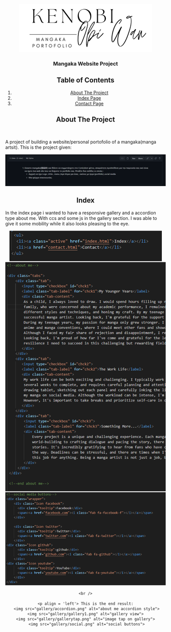 <div align="center">
    <img src="gallery/log.png" alt="Logo">


  <h3 align="center">Mangaka Website Project</h3>

## Table of Contents

  <ol>
  <li><a href="#about-the-project">About The Project</a></li>
    <li><a href="#Index">Index Page</a></li>
    <li><a href="#Contact">Contact Page</a></li>
  </ol>
  
  ## About The Project

<br>
<p align = 'left'> A project of building a website/personal portofolio of a mangaka(manga artsit).
This is the project given:
<div align="center">
    <img src="gallery/Screenshot 2023-03-30 145103.png" alt="project given on github">
    
   ## Index
 <p align = 'left'> In the index page i wanted to have a responsive gallery and a accordion type about me. With ccs and some js in the gallery section. I was able to give it some mobility while it also looks pleasing to the eye.
<div align="center">
    <img src="gallery/menu.png" alt="menu html">
    <img src="gallery/about .png" alt="about html">
    <img src="gallery/social.png" alt="social html">
    
    <br />
    
    <p align = 'left'> This is the end result:
     <img src="gallery/accordion.png" alt="about me accordion style">
    <img src="gallery/gallery1.png" alt="gallery view">
    <img src="gallery/gallerytap.png" alt="image tap on gallery">
     <img src="gallery/social.png" alt="social buttons">
